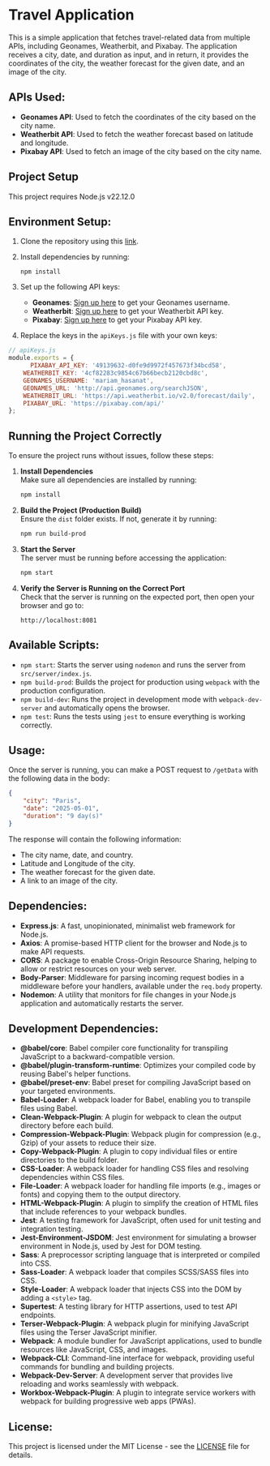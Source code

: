 # Travel Application 

This is a simple application that fetches travel-related data from multiple APIs, including Geonames, Weatherbit, and Pixabay. The application receives a city, date, and duration as input, and in return, it provides the coordinates of the city, the weather forecast for the given date, and an image of the city.

## APIs Used:
- **Geonames API**: Used to fetch the coordinates of the city based on the city name.
- **Weatherbit API**: Used to fetch the weather forecast based on latitude and longitude.
- **Pixabay API**: Used to fetch an image of the city based on the city name.

## Project Setup
This project requires Node.js v22.12.0

## Environment Setup:
1. Clone the repository using this [link](https://github.com/MariamHasanat/Travel-App).
2. Install dependencies by running:
   ```
   npm install
   ```
3. Set up the following API keys:
    - **Geonames**: [Sign up here](http://www.geonames.org/login) to get your Geonames username.
    - **Weatherbit**: [Sign up here](https://weatherbit.io/) to get your Weatherbit API key.
    - **Pixabay**: [Sign up here](https://pixabay.com/api/docs/) to get your Pixabay API key.

4. Replace the keys in the `apiKeys.js` file with your own keys:

```javascript
// apiKeys.js
module.exports = {
      PIXABAY_API_KEY: '49139632-d0fe9d9972f457673f34bcd58',
    WEATHERBIT_KEY: '4cf82283c9854c67b66becb2120cbd8c',
    GEONAMES_USERNAME: 'mariam_hasanat',
    GEONAMES_URL: 'http://api.geonames.org/searchJSON',
    WEATHERBIT_URL: 'https://api.weatherbit.io/v2.0/forecast/daily',
    PIXABAY_URL: 'https://pixabay.com/api/'
};
```

## Running the Project Correctly  

To ensure the project runs without issues, follow these steps:  

1. **Install Dependencies**  
   Make sure all dependencies are installed by running:  
   ```sh
   npm install
   ```

2. **Build the Project (Production Build)**  
   Ensure the `dist` folder exists. If not, generate it by running:  
   ```sh
   npm run build-prod
   ```

3. **Start the Server**  
   The server must be running before accessing the application:  
   ```sh
   npm start
   ```

4. **Verify the Server is Running on the Correct Port**  
   Check that the server is running on the expected port, then open your browser and go to:  
   ```
   http://localhost:8081
   ```

## Available Scripts:
- `npm start`: Starts the server using `nodemon` and runs the server from `src/server/index.js`.
- `npm build-prod`: Builds the project for production using `webpack` with the production configuration.
- `npm build-dev`: Runs the project in development mode with `webpack-dev-server` and automatically opens the browser.
- `npm test`: Runs the tests using `jest` to ensure everything is working correctly.

## Usage:
Once the server is running, you can make a POST request to `/getData` with the following data in the body:

```json
{
    "city": "Paris",
    "date": "2025-05-01",
    "duration": "9 day(s)"
}
```

The response will contain the following information:
- The city name, date, and country.
- Latitude and Longitude of the city.
- The weather forecast for the given date.
- A link to an image of the city.

## Dependencies:
- **Express.js**: A fast, unopinionated, minimalist web framework for Node.js.
- **Axios**: A promise-based HTTP client for the browser and Node.js to make API requests.
- **CORS**: A package to enable Cross-Origin Resource Sharing, helping to allow or restrict resources on your web server.
- **Body-Parser**: Middleware for parsing incoming request bodies in a middleware before your handlers, available under the `req.body` property.
- **Nodemon**: A utility that monitors for file changes in your Node.js application and automatically restarts the server.

## Development Dependencies:
- **@babel/core**: Babel compiler core functionality for transpiling JavaScript to a backward-compatible version.
- **@babel/plugin-transform-runtime**: Optimizes your compiled code by reusing Babel's helper functions.
- **@babel/preset-env**: Babel preset for compiling JavaScript based on your targeted environments.
- **Babel-Loader**: A webpack loader for Babel, enabling you to transpile files using Babel.
- **Clean-Webpack-Plugin**: A plugin for webpack to clean the output directory before each build.
- **Compression-Webpack-Plugin**: Webpack plugin for compression (e.g., Gzip) of your assets to reduce their size.
- **Copy-Webpack-Plugin**: A plugin to copy individual files or entire directories to the build folder.
- **CSS-Loader**: A webpack loader for handling CSS files and resolving dependencies within CSS files.
- **File-Loader**: A webpack loader for handling file imports (e.g., images or fonts) and copying them to the output directory.
- **HTML-Webpack-Plugin**: A plugin to simplify the creation of HTML files that include references to your webpack bundles.
- **Jest**: A testing framework for JavaScript, often used for unit testing and integration testing.
- **Jest-Environment-JSDOM**: Jest environment for simulating a browser environment in Node.js, used by Jest for DOM testing.
- **Sass**: A preprocessor scripting language that is interpreted or compiled into CSS.
- **Sass-Loader**: A webpack loader that compiles SCSS/SASS files into CSS.
- **Style-Loader**: A webpack loader that injects CSS into the DOM by adding a `<style>` tag.
- **Supertest**: A testing library for HTTP assertions, used to test API endpoints.
- **Terser-Webpack-Plugin**: A webpack plugin for minifying JavaScript files using the Terser JavaScript minifier.
- **Webpack**: A module bundler for JavaScript applications, used to bundle resources like JavaScript, CSS, and images.
- **Webpack-CLI**: Command-line interface for webpack, providing useful commands for bundling and building projects.
- **Webpack-Dev-Server**: A development server that provides live reloading and works seamlessly with webpack.
- **Workbox-Webpack-Plugin**: A plugin to integrate service workers with webpack for building progressive web apps (PWAs).

## License:
This project is licensed under the MIT License - see the [LICENSE](LICENSE) file for details.

